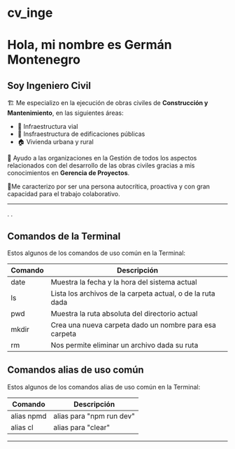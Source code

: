 # cv_inge

# Hola, mi nombre es Germán Montenegro
## Soy Ingeniero Civil

🏗 Me especializo en la ejecución de obras civiles de **Construcción y Mantenimiento**, en las siguientes áreas:

- 🚧 Infraestructura vial
- 🏥 Insfraestructura de edificaciones públicas
- 🏠 Vivienda urbana y rural

🚨 Ayudo a las organizaciones en la Gestión de todos los aspectos relacionados con del desarrollo de las obras civiles gracias a mis conocimientos en **Gerencia de Proyectos**. 

🚦Me caracterizo por ser una persona autocrítica, proactiva y con gran capacidad para el trabajo colaborativo.


***********************************************
 
.
.
## Comandos de la Terminal

Estos algunos de los comandos de uso común en la Terminal:

| Comando | Descripción |
| ------ | ------ |
| date | Muestra la fecha y la hora del sistema actual |
| ls | Lista los archivos de la carpeta actual, o de la ruta dada |
| pwd | Muestra la ruta absoluta del directorio actual |
| mkdir | Crea una nueva carpeta dado un nombre para esa carpeta |
| rm | Nos permite eliminar un archivo dada su ruta |

## Comandos alias de uso común

Estos algunos de los comandos alias de uso común en la Terminal:

| Comando | Descripción |
| ------ | ------ |
| alias npmd | alias para "npm run dev" |
| alias cl | alias para "clear" |

***********************************************
